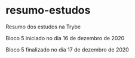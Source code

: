 # resumo-estudos
Resumo dos estudos na Trybe

Bloco 5 iniciado no dia 16 de dezembro de 2020

Bloco 5 finalizado no dia 17 de dezembro de 2020
